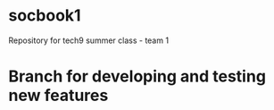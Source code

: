 # socbook1
Repository for tech9 summer class - team 1

# Branch for developing and testing new features
